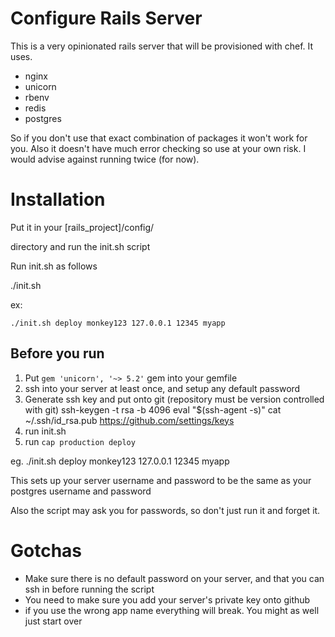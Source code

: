 # Configure Rails Server

This is a very opinionated rails server that will be provisioned with chef.  It uses.

- nginx
- unicorn
- rbenv
- redis
- postgres

So if you don't use that exact combination of packages it won't work for you.  Also it doesn't have much error
checking so use at your own risk.  I would advise against running twice (for now).

# Installation

Put it in your [rails_project]/config/

directory and run the init.sh script

Run init.sh as follows

./init.sh <user> <password> <ip> <port> <app-name>

ex:

`./init.sh deploy monkey123 127.0.0.1 12345 myapp`


## Before you run


1. Put `gem 'unicorn', '~> 5.2'` gem into your gemfile
2. ssh into your server at least once, and setup any default password
3. 
	Generate ssh key and put onto git (repository must be version controlled with git)
	<span>
	ssh-keygen -t rsa -b 4096 
	eval "$(ssh-agent -s)"
	</span>
	cat ~/.ssh/id_rsa.pub
	https://github.com/settings/keys
4. run init.sh
5. run `cap production deploy`


eg.
./init.sh deploy monkey123 127.0.0.1 12345 myapp



This sets up your server username and password to be the same as your postgres username and password

Also the script may ask you for passwords, so don't just run it and forget it.

# Gotchas

- Make sure there is no default password on your server, and that you can ssh in before running the script
- You need to make sure you add your server's private key onto github
- if you use the wrong app name everything will break.  You might as well just start over